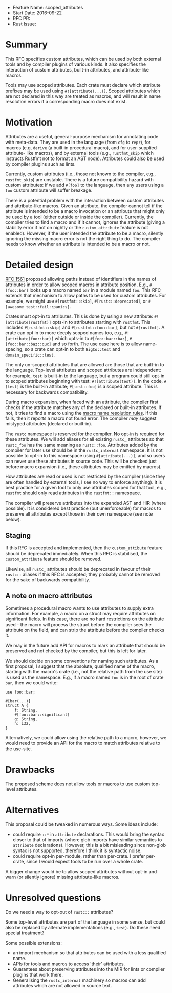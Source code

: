 - Feature Name: scoped_attributes
- Start Date: 2016-09-22
- RFC PR:
- Rust Issue:


# Summary
[summary]: #summary

This RFC specifies custom attributes, which can be used by both external tools
and by compiler plugins of various kinds. It also specifies the interaction of
custom attributes, built-in attributes, and attribute-like macros.

Tools may use scoped attributes. Each crate must declare which attribute
prefixes may be used using `#![attribute(...)]`. Scoped attributes which are not
declared in this way are treated as macros, and will result in name resolution
errors if a corresponding macro does not exist.

# Motivation
[motivation]: #motivation

Attributes are a useful, general-purpose mechanism for annotating code with
meta-data. They are used in the language (from `cfg` to `repr`), for macros
(e.g, `derive` (a built-in procedural macro), and for user-supplied attribute-
like macros), and by external tools (e.g., `rustfmt_skip` which instructs
Rustfmt not to format an AST node). Attributes could also be used by compiler
plugins such as lints.

Currently, custom attributes (i.e., those not known to the compiler, e.g.,
`rustfmt_skip`) are unstable. There is a future compatibility hazard with custom
attributes: if we add `#[foo]` to the language, then any users using a `foo`
custom attribute will suffer breakage.

There is a potential problem with the interaction between custom attributes and
attribute-like macros. Given an attribute, the compiler cannot tell if the
attribute is intended to be a macro invocation or an attribute that might only
be used by a tool (either outside or inside the compiler). Currently, the
compiler tries to find a macro and if it cannot, ignores the attribute (giving a
stability error if not on nightly or the `custom_attribute` feature is not
enabled). However, if the user intended the attribute to be a macro, silently
ignoring the missing macro error is not the right thing to do. The compiler
needs to know whether an attribute is intended to be a macro or not.


# Detailed design
[design]: #detailed-design

[RFC 1561](https://github.com/rust-lang/rfcs/blob/master/text/1561-macro-naming.md)
proposed allowing paths instead of identifiers in the names of
attributes in order to allow scoped macros in attribute position. E.g.,
`#[foo::bar]` looks up a macro named `bar` in a module named `foo`. This RFC
extends that mechanism to allow paths to be used for custom attributes. For
example, we might use `#[rustfmt::skip]`, `#[rustc::deprecated]`, or
`#[awesome_test::fail::panics]`.

Crates must opt-in to attributes. This is done by using a new attribute:
`#![attribute(rustfmt)]` opts-in to attributes starting with `rustfmt`. This
includes `#[rustfmt::skip]` and `#[rustfmt::foo::bar]`, but not `#[rustfmt]`. A
crate can opt in to more deeply scoped names too, e.g.,
`#![attribute(foo::bar)]` which opts-in to `#[foo::bar::baz]`,
`#[foo::bar::baz::qux]` and so forth. The use case here is to allow name-
spacing, so a crate can opt-in to both `BigCo::test` and
`domain_specific::test`.

The only un-scoped attributes that are allowed are those that are built-in to
the language. Top-level attributes and scoped attributes are independent: for
example, `test` is built-in to the language, but a program could still opt-in to
scoped attributes beginning with test: `#![attribute(test)]`. In the code,
`#[test]` is the built-in attribute; `#[test::foo]` is a scoped attribute. This
is necessary for backwards compatibility.

During macro expansion, when faced with an attribute, the compiler first checks
if the attribute matches any of the declared or built-in attributes. If not, it
tries to find a macro using the [macro name resolution rules](https://github.com/rust-lang/rfcs/blob/master/text/1561-macro-naming.md).
If this fails, then it reports a macro not found error. The compiler *may*
suggest mistyped attributes (declared or built-in).

The `rustc` namespace is reserved for the compiler. No opt-in is required for
these attributes. We will add aliases for all existing `rustc_` attributes so
that `rustc_foo` has the same meaning as `rustc::foo`. Attributes added by the
compiler for later use should be in the `rustc_internal` namespace. It is not
possible to opt-in to this namespace using `#[attribute(...)]`, and so users can
never use these attributes in source code. This will be checked just before
macro expansion (i.e., these attributes may be emitted by macros).

How attributes are read or used is not restricted by the compiler (since they
are often handled by external tools, I see no way to enforce anything). It is
best practice for a given tool to only use attributes scoped for that tool, e.g.,
`rustfmt` should only read attributes in the `rustfmt::` namespace.

The compiler will preserve attributes into the expanded AST and HIR (where
possible). It is considered best practice (but unenforceable) for macros to
preserve all attributes except those in their own namespace (see note below).

## Staging

If this RFC is accepted and implemented, then the `custom_attibute` feature
should be deprecated immediately. When this RFC is stabilised, the
`custom_attribute` feature should be removed.

Likewise, all `rustc_` attributes should be deprecated in favour of their
`rustc::` aliases if this RFC is accepted; they probably cannot be removed for
the sake of backwards compatibility.

## A note on macro attributes

Sometimes a procedural macro wants to use attributes to supply extra
information. For example, a macro on a struct may require attributes on
significant fields. In this case, there are no hard restrictions on the
attribute used - the macro will process the struct before the compiler sees the
attribute on the field, and can strip the attribute before the compiler checks
it.

We may in the future add API for macros to mark an attribute that should be
preserved and not checked by the compiler, but this is left for later.

We should decide on some conventions for naming such attributes. As a first
proposal, I suggest that the absolute, qualified name of the macro, starting
with the macro's crate (i.e., not the relative path from the use site) is used
as the namespace. E.g., if a macro named `foo` is in the root of crate `bar`,
then we could write:

```
use foo::bar;

#[bar(...)]
struct A {
    f: String,
    #[foo::bar::significant]
    g: String,
    h: i32,
}
```

Alternatively, we could allow using the relative path to a macro, however, we
would need to provide an API for the macro to match attributes relative to the
use-site.


# Drawbacks
[drawbacks]: #drawbacks

The proposed scheme does not allow tools or macros to use custom top-level
attributes.


# Alternatives
[alternatives]: #alternatives

This proposal could be tweaked in numerous ways. Some ideas include:

* could require `::*` in `attribute` declarations. This would bring the syntax
  closer to that of imports (where glob imports have similar semantics to
  `attribute` declarations). However, this is a bit misleading since non-glob
  syntax is not supported, therefore I think it is syntactic noise.
* could require opt-in per-module, rather than per-crate. I prefer per-crate,
  since I would expect tools to be run over a whole crate.

A bigger change would be to allow scoped attributes without opt-in and warn (or
silently ignore) missing attribute-like macros.


# Unresolved questions
[unresolved]: #unresolved-questions

Do we need a way to opt-out of `rustc::` attributes?

Some top-level attributes are part of the language in some sense, but could also
be replaced by alternate implementations (e.g., `test`). Do these need special
treatment?

Some possible extensions:
* an import mechanism so that attributes can be used with a less qualified name.
* APIs for tools and macros to access 'their' attributes.
* Guarantees about preserving attributes into the MIR for lints or compiler
  plugins that work there.
* Generalising the `rustc_internal` machinery so macros can add attributes which
  are not allowed in source text.
